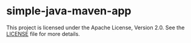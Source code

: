 # simple-java-maven-app

This project is licensed under the Apache License, Version 2.0. See the [LICENSE](./LICENSE) file for more details.
